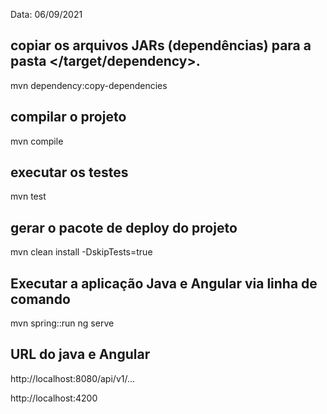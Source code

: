 Data: 06/09/2021

## copiar os arquivos JARs (dependências) para a pasta </target/dependency>.
mvn dependency:copy-dependencies

## compilar o projeto
mvn compile

## executar os testes
mvn test 

## gerar o pacote de deploy do projeto
mvn clean install -DskipTests=true

## Executar a aplicação Java e Angular via linha de comando
mvn spring::run
ng serve

## URL do java e Angular

http://localhost:8080/api/v1/...

http://localhost:4200

